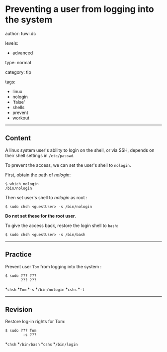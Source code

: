 # Preventing a user from logging into the system
author: tuwi.dc

levels:

  - advanced

type: normal

category: tip

tags:
  - linux
  - nologin
  - 'false'
  - shells
  - prevent
  - workout


---
## Content

A linux system user's ability to login on the shell, or via SSH, depends on their shell settings in `/etc/passwd`.

To prevent the access, we can set the user's shell to `nologin`.

First, obtain the path of *nologin*:
```
$ which nologin
/bin/nologin
```
Then set user's shell to *nologin* as root :
```
$ sudo chsh <guestUser> -s /bin/nologin
```

**Do not set these for the root user**.

To give the access back, restore the login shell to `bash`:
```
$ sudo chsh <guestUser> -s /bin/bash 
```

---
## Practice

Prevent user `Tom`  from logging into the system :
```
$ sudo ??? ??? 
       ??? ???
```
*`chsh`
*`Tom`
*`-s`
*`/bin/nologin`
*`cshs`
*`-l`

---
## Revision

Restore log-in rights for Tom:
```
$ sudo ??? Tom 
        -s ???
```
*`chsh`
*`/bin/bash`
*`cshs`
*`/bin/login`